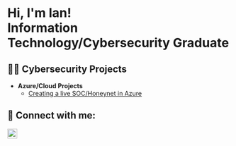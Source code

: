 <h1>Hi, I'm Ian! <br/>Information Technology/Cybersecurity Graduate

<h2>👨‍💻 Cybersecurity Projects</h2>

- <b>Azure/Cloud Projects</b>
  - [Creating a live SOC/Honeynet in Azure](https://github.com/ianderson25/Azure-SOC)


<h2> 🤳 Connect with me:</h2>

[<img align="left" alt="JoshMadakor | LinkedIn" width="22px" src="https://cdn.jsdelivr.net/npm/simple-icons@v3/icons/linkedin.svg" />][linkedin]



[linkedin]: www.linkedin.com/in/ian-anderson-966a47176
